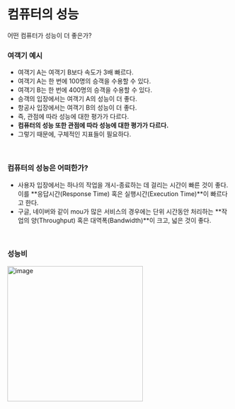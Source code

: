 # 컴퓨터의 성능
어떤 컴퓨터가 성능이 더 좋은가?

### 여객기 예시
  - 여객기 A는 여객기 B보다 속도가 3배 빠르다.
  - 여객기 A는 한 번에 100명의 승객을 수용할 수 있다.
  - 여객기 B는 한 번에 400명의 승객을 수용할 수 있다.
  - 승객의 입장에서는 여객기 A의 성능이 더 좋다.
  - 항공사 입장에서는 여객기 B의 성능이 더 좋다.
  - 즉, 관점에 따라 성능에 대한 평가가 다르다.
  - **컴퓨터의 성능 또한 관점에 따라 성능에 대한 평가가 다르다.**
  - 그렇기 때문에, 구체적인 지표들이 필요하다.

<br>

### 컴퓨터의 성능은 어떠한가?
  - 사용자 입장에서는 하나의 작업을 개시-종료하는 데 걸리는 시간이 빠른 것이 좋다. 이를 **응답시간(Response Time) 혹은 실행시간(Execution Time)**이 빠르다고 한다.
  - 구글, 네이버와 같이 mou가 많은 서비스의 경우에는 단위 시간동안 처리하는 **작업의 양(Throughput) 혹은 대역폭(Bandwidth)**이 크고, 넓은 것이 좋다.

<br>

### 성능비
<img width="306" alt="image" src="https://user-images.githubusercontent.com/101915878/188442784-90806332-a73f-4886-84b9-1551e174177b.png">
